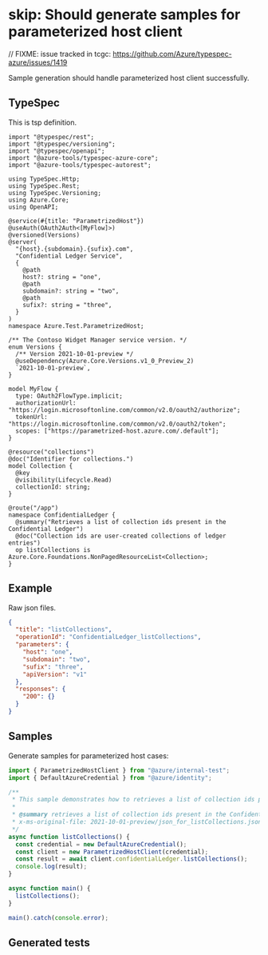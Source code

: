 # skip: Should generate samples for parameterized host client

// FIXME: issue tracked in tcgc: https://github.com/Azure/typespec-azure/issues/1419

Sample generation should handle parameterized host client successfully.

## TypeSpec

This is tsp definition.

```tsp
import "@typespec/rest";
import "@typespec/versioning";
import "@typespec/openapi";
import "@azure-tools/typespec-azure-core";
import "@azure-tools/typespec-autorest";

using TypeSpec.Http;
using TypeSpec.Rest;
using TypeSpec.Versioning;
using Azure.Core;
using OpenAPI;

@service(#{title: "ParametrizedHost"})
@useAuth(OAuth2Auth<[MyFlow]>)
@versioned(Versions)
@server(
  "{host}.{subdomain}.{sufix}.com",
  "Confidential Ledger Service",
  {
    @path
    host?: string = "one",
    @path
    subdomain?: string = "two",
    @path
    sufix?: string = "three",
  }
)
namespace Azure.Test.ParametrizedHost;

/** The Contoso Widget Manager service version. */
enum Versions {
  /** Version 2021-10-01-preview */
  @useDependency(Azure.Core.Versions.v1_0_Preview_2)
  `2021-10-01-preview`,
}

model MyFlow {
  type: OAuth2FlowType.implicit;
  authorizationUrl: "https://login.microsoftonline.com/common/v2.0/oauth2/authorize";
  tokenUrl: "https://login.microsoftonline.com/common/v2.0/oauth2/token";
  scopes: ["https://parametrized-host.azure.com/.default"];
}

@resource("collections")
@doc("Identifier for collections.")
model Collection {
  @key
  @visibility(Lifecycle.Read)
  collectionId: string;
}

@route("/app")
namespace ConfidentialLedger {
  @summary("Retrieves a list of collection ids present in the Confidential Ledger")
  @doc("Collection ids are user-created collections of ledger entries")
  op listCollections is Azure.Core.Foundations.NonPagedResourceList<Collection>;
}
```

## Example

Raw json files.

```json for listCollections
{
  "title": "listCollections",
  "operationId": "ConfidentialLedger_listCollections",
  "parameters": {
    "host": "one",
    "subdomain": "two",
    "sufix": "three",
    "apiVersion": "v1"
  },
  "responses": {
    "200": {}
  }
}
```

## Samples

Generate samples for parameterized host cases:

```ts samples
import { ParametrizedHostClient } from "@azure/internal-test";
import { DefaultAzureCredential } from "@azure/identity";

/**
 * This sample demonstrates how to retrieves a list of collection ids present in the Confidential Ledger
 *
 * @summary retrieves a list of collection ids present in the Confidential Ledger
 * x-ms-original-file: 2021-10-01-preview/json_for_listCollections.json
 */
async function listCollections() {
  const credential = new DefaultAzureCredential();
  const client = new ParametrizedHostClient(credential);
  const result = await client.confidentialLedger.listCollections();
  console.log(result);
}

async function main() {
  listCollections();
}

main().catch(console.error);
```

## Generated tests

```ts tests

```
